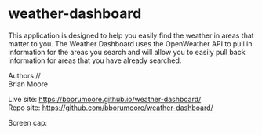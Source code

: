 # weather-dashboard

This application is designed to help you easily find the weather in areas that matter to you.  The Weather Dashboard uses the OpenWeather API to pull in information for the areas 
you search and will allow you to easily pull back information for areas that you have already searched.

Authors //  
  Brian Moore  
  
  
 Live site: https://bborumoore.github.io/weather-dashboard/   
 Repo site: https://github.com/bborumoore/weather-dashboard/  
 
 Screen cap:  
